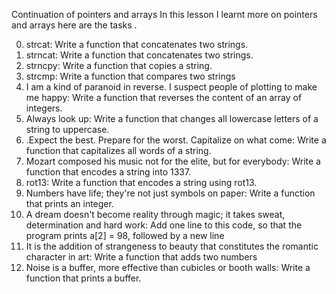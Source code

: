 Continuation of pointers and arrays
In this lesson I learnt more on pointers and arrays here are the tasks . 

0. strcat: Write a function that concatenates two strings.
1. strncat: Write a function that concatenates two strings.
2. strncpy: Write a function that copies a string.
3. strcmp: Write a function that compares two strings
4. I am a kind of paranoid in reverse. I suspect people of plotting to make me happy: Write a function that reverses the content of an array of integers.
5. Always look up: Write a function that changes all lowercase letters of a string to uppercase.
6. .Expect the best. Prepare for the worst. Capitalize on what come: Write a function that capitalizes all words of a string.
7. Mozart composed his music not for the elite, but for everybody: Write a function that encodes a string into 1337.
8. rot13: Write a function that encodes a string using rot13.
9. Numbers have life; they're not just symbols on paper: Write a function that prints an integer.
10. A dream doesn't become reality through magic; it takes sweat, determination and hard work: Add one line to this code, so that the program prints a[2] = 98, followed by a new line
11. It is the addition of strangeness to beauty that constitutes the romantic character in art: Write a function that adds two numbers
12. Noise is a buffer, more effective than cubicles or booth walls: Write a function that prints a buffer.

